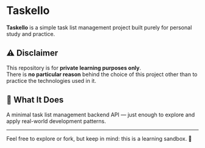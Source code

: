 # Taskello

**Taskello** is a simple task list management project built purely for personal study and practice.

## ⚠️ Disclaimer
This repository is for **private learning purposes only**.  
There is **no particular reason** behind the choice of this project other than to practice the technologies used in it.

## 📝 What It Does
A minimal task list management backend API — just enough to explore and apply real-world development patterns.

---

Feel free to explore or fork, but keep in mind: this is a learning sandbox. 🧪
